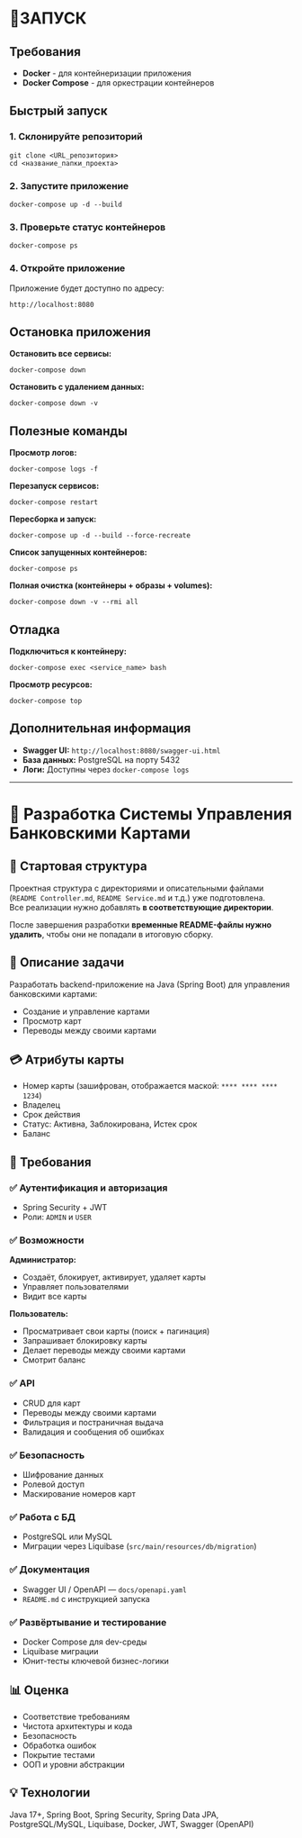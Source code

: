 <h1>🚀ЗАПУСК</h1>

<h2>Требования</h2>
<ul>
  <li><strong>Docker</strong> - для контейнеризации приложения</li>
  <li><strong>Docker Compose</strong> - для оркестрации контейнеров</li>
</ul>

<h2>Быстрый запуск</h2>

<h3>1. Склонируйте репозиторий</h3>
<pre><code>git clone &lt;URL_репозитория&gt;
cd &lt;название_папки_проекта&gt;</code></pre>

<h3>2. Запустите приложение</h3>
<pre><code>docker-compose up -d --build</code></pre>

<h3>3. Проверьте статус контейнеров</h3>
<pre><code>docker-compose ps</code></pre>

<h3>4. Откройте приложение</h3>
<p>Приложение будет доступно по адресу:</p>
<pre><code>http://localhost:8080</code></pre>

<h2>Остановка приложения</h2>

<p><strong>Остановить все сервисы:</strong></p>
<pre><code>docker-compose down</code></pre>

<p><strong>Остановить с удалением данных:</strong></p>
<pre><code>docker-compose down -v</code></pre>

<h2>Полезные команды</h2>

<p><strong>Просмотр логов:</strong></p>
<pre><code>docker-compose logs -f</code></pre>

<p><strong>Перезапуск сервисов:</strong></p>
<pre><code>docker-compose restart</code></pre>

<p><strong>Пересборка и запуск:</strong></p>
<pre><code>docker-compose up -d --build --force-recreate</code></pre>

<p><strong>Список запущенных контейнеров:</strong></p>
<pre><code>docker-compose ps</code></pre>

<p><strong>Полная очистка (контейнеры + образы + volumes):</strong></p>
<pre><code>docker-compose down -v --rmi all</code></pre>

<h2>Отладка</h2>

<p><strong>Подключиться к контейнеру:</strong></p>
<pre><code>docker-compose exec &lt;service_name&gt; bash</code></pre>

<p><strong>Просмотр ресурсов:</strong></p>
<pre><code>docker-compose top</code></pre>

<h2>Дополнительная информация</h2>
<ul>
  <li><strong>Swagger UI:</strong> <code>http://localhost:8080/swagger-ui.html</code></li>
  <li><strong>База данных:</strong> PostgreSQL на порту 5432</li>
  <li><strong>Логи:</strong> Доступны через <code>docker-compose logs</code></li>
</ul>

<hr>

<h1>🚀 Разработка Системы Управления Банковскими Картами</h1>

<h2>📁 Стартовая структура</h2>
  <p>
    Проектная структура с директориями и описательными файлами (<code>README Controller.md</code>, <code>README Service.md</code> и т.д.) уже подготовлена.<br />
    Все реализации нужно добавлять <strong>в соответствующие директории</strong>.
  </p>
  <p>
    После завершения разработки <strong>временные README-файлы нужно удалить</strong>, чтобы они не попадали в итоговую сборку.
  </p>

<h2>📝 Описание задачи</h2>
  <p>Разработать backend-приложение на Java (Spring Boot) для управления банковскими картами:</p>
  <ul>
    <li>Создание и управление картами</li>
    <li>Просмотр карт</li>
    <li>Переводы между своими картами</li>
  </ul>

<h2>💳 Атрибуты карты</h2>
  <ul>
    <li>Номер карты (зашифрован, отображается маской: <code>**** **** **** 1234</code>)</li>
    <li>Владелец</li>
    <li>Срок действия</li>
    <li>Статус: Активна, Заблокирована, Истек срок</li>
    <li>Баланс</li>
  </ul>

<h2>🧾 Требования</h2>

<h3>✅ Аутентификация и авторизация</h3>
  <ul>
    <li>Spring Security + JWT</li>
    <li>Роли: <code>ADMIN</code> и <code>USER</code></li>
  </ul>

<h3>✅ Возможности</h3>
<strong>Администратор:</strong>
  <ul>
    <li>Создаёт, блокирует, активирует, удаляет карты</li>
    <li>Управляет пользователями</li>
    <li>Видит все карты</li>
  </ul>

<strong>Пользователь:</strong>
  <ul>
    <li>Просматривает свои карты (поиск + пагинация)</li>
    <li>Запрашивает блокировку карты</li>
    <li>Делает переводы между своими картами</li>
    <li>Смотрит баланс</li>
  </ul>

<h3>✅ API</h3>
  <ul>
    <li>CRUD для карт</li>
    <li>Переводы между своими картами</li>
    <li>Фильтрация и постраничная выдача</li>
    <li>Валидация и сообщения об ошибках</li>
  </ul>

<h3>✅ Безопасность</h3>
  <ul>
    <li>Шифрование данных</li>
    <li>Ролевой доступ</li>
    <li>Маскирование номеров карт</li>
  </ul>

<h3>✅ Работа с БД</h3>
  <ul>
    <li>PostgreSQL или MySQL</li>
    <li>Миграции через Liquibase (<code>src/main/resources/db/migration</code>)</li>
  </ul>

<h3>✅ Документация</h3>
  <ul>
    <li>Swagger UI / OpenAPI — <code>docs/openapi.yaml</code></li>
    <li><code>README.md</code> с инструкцией запуска</li>
  </ul>

<h3>✅ Развёртывание и тестирование</h3>
  <ul>
    <li>Docker Compose для dev-среды</li>
    <li>Liquibase миграции</li>
    <li>Юнит-тесты ключевой бизнес-логики</li>
  </ul>

<h2>📊 Оценка</h2>
  <ul>
    <li>Соответствие требованиям</li>
    <li>Чистота архитектуры и кода</li>
    <li>Безопасность</li>
    <li>Обработка ошибок</li>
    <li>Покрытие тестами</li>
    <li>ООП и уровни абстракции</li>
  </ul>

<h2>💡 Технологии</h2>
  <p>
    Java 17+, Spring Boot, Spring Security, Spring Data JPA, PostgreSQL/MySQL, Liquibase, Docker, JWT, Swagger (OpenAPI)
  </p>
